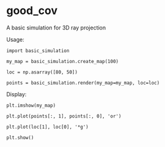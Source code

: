 # good_cov
A basic simulation for 3D ray projection 

Usage:

    import basic_simulation

    my_map = basic_simulation.create_map(100)

    loc = np.asarray([80, 50])

    points = basic_simulation.render(my_map=my_map, loc=loc)
  

Display:

    plt.imshow(my_map)

    plt.plot(points[:, 1], points[:, 0], 'or')

    plt.plot(loc[1], loc[0], '*g')

    plt.show()

